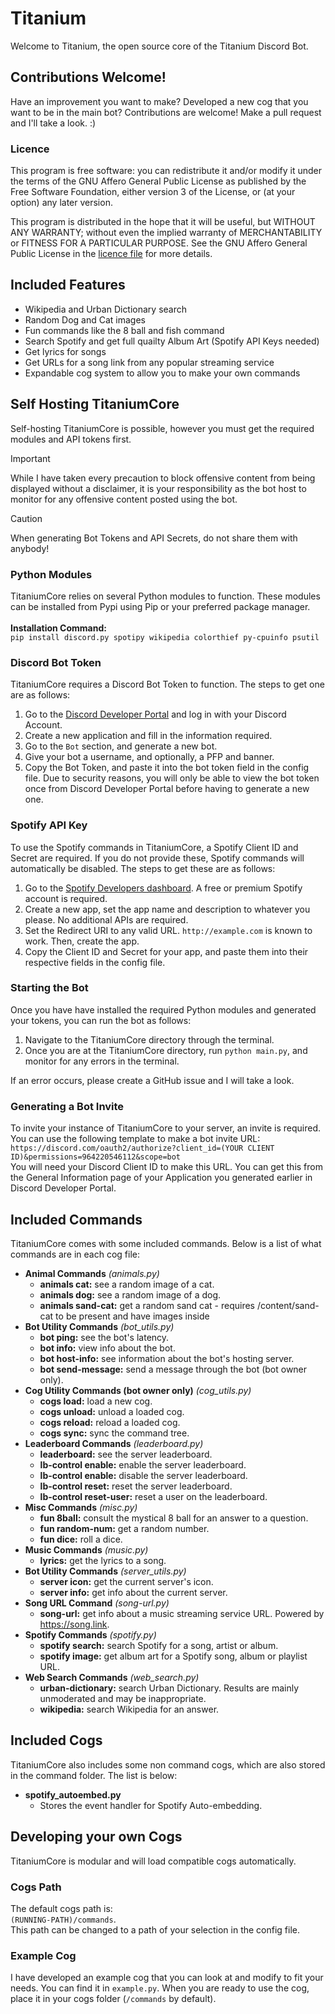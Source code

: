 # Titanium
Welcome to Titanium, the open source core of the Titanium Discord Bot.

## Contributions Welcome!
Have an improvement you want to make? Developed a new cog that you want to be in the main bot? Contributions are welcome! Make a pull request and I'll take a look. :)

### Licence
This program is free software: you can redistribute it and/or modify it under the terms of the GNU Affero General Public License as published by the Free Software Foundation, either version 3 of the License, or (at your option) any later version.

This program is distributed in the hope that it will be useful, but WITHOUT ANY WARRANTY; without even the implied warranty of MERCHANTABILITY or FITNESS FOR A PARTICULAR PURPOSE.  See the GNU Affero General Public License in the [licence file](/LICENSE) for more details.

## Included Features
- Wikipedia and Urban Dictionary search
- Random Dog and Cat images
- Fun commands like the 8 ball and fish command
- Search Spotify and get full quailty Album Art (Spotify API Keys needed)
- Get lyrics for songs
- Get URLs for a song link from any popular streaming service
- Expandable cog system to allow you to make your own commands

## Self Hosting TitaniumCore
Self-hosting TitaniumCore is possible, however you must get the required modules and API tokens first.

> [!IMPORTANT]
> While I have taken every precaution to block offensive content from being displayed without a disclaimer, it is your responsibility as the bot host to monitor for any offensive content posted using the bot.

> [!CAUTION]
> When generating Bot Tokens and API Secrets, do not share them with anybody!

### Python Modules
TitaniumCore relies on several Python modules to function. These modules can be installed from Pypi using Pip or your preferred package manager.\
\
**Installation Command:**\
`pip install discord.py spotipy wikipedia colorthief py-cpuinfo psutil`

### Discord Bot Token
TitaniumCore requires a Discord Bot Token to function. The steps to get one are as follows:
1. Go to the [Discord Developer Portal](https://discord.com/developers/applications) and log in with your Discord Account.
2. Create a new application and fill in the information required.
3. Go to the `Bot` section, and generate a new bot.
4. Give your bot a username, and optionally, a PFP and banner.
5. Copy the Bot Token, and paste it into the bot token field in the config file. Due to security reasons, you will only be able to view the bot token once from Discord Developer Portal before having to generate a new one.

### Spotify API Key
To use the Spotify commands in TitaniumCore, a Spotify Client ID and Secret are required. If you do not provide these, Spotify commands will automatically be disabled. The steps to get these are as follows:
1. Go to the [Spotify Developers dashboard](https://developer.spotify.com/dashboard). A free or premium Spotify account is required.
2. Create a new app, set the app name and description to whatever you please.  No additional APIs are required.
3. Set the Redirect URI to any valid URL. `http://example.com` is known to work. Then, create the app.
4. Copy the Client ID and Secret for your app, and paste them into their respective fields in the config file.

### Starting the Bot
Once you have have installed the required Python modules and generated your tokens, you can run the bot as follows:
1. Navigate to the TitaniumCore directory through the terminal.
2. Once you are at the TitaniumCore directory, run `python main.py`, and monitor for any errors in the terminal.

If an error occurs, please create a GitHub issue and I will take a look.

### Generating a Bot Invite
To invite your instance of TitaniumCore to your server, an invite is required. You can use the following template to make a bot invite URL:\
`https://discord.com/oauth2/authorize?client_id=(YOUR CLIENT ID)&permissions=964220546112&scope=bot`\
You will need your Discord Client ID to make this URL. You can get this from the General Information page of your Application you generated earlier in Discord Developer Portal.

## Included Commands
TitaniumCore comes with some included commands. Below is a list of what commands are in each cog file:
- **Animal Commands** *(animals.py)*
  - **animals cat:** see a random image of a cat.
  - **animals dog:** see a random image of a dog.
  - **animals sand-cat:** get a random sand cat - requires /content/sand-cat to be present and have images inside
- **Bot Utility Commands** *(bot_utils.py)*
  - **bot ping:** see the bot's latency.
  - **bot info:** view info about the bot.
  - **bot host-info:** see information about the bot's hosting server.
  - **bot send-message:** send a message through the bot (bot owner only).
- **Cog Utility Commands (bot owner only)** *(cog_utils.py)*
  - **cogs load:** load a new cog.
  - **cogs unload:** unload a loaded cog.
  - **cogs reload:** reload a loaded cog.
  - **cogs sync:** sync the command tree.
- **Leaderboard Commands** *(leaderboard.py)*
  - **leaderboard:** see the server leaderboard.
  - **lb-control enable:** enable the server leaderboard.
  - **lb-control enable:** disable the server leaderboard.
  - **lb-control reset:** reset the server leaderboard.
  - **lb-control reset-user:** reset a user on the leaderboard.
- **Misc Commands** *(misc.py)*
  - **fun 8ball:** consult the mystical 8 ball for an answer to a question.
  - **fun random-num:** get a random number.
  - **fun dice:** roll a dice.
- **Music Commands** *(music.py)*
  - **lyrics:** get the lyrics to a song.
- **Bot Utility Commands** *(server_utils.py)*
  - **server icon:** get the current server's icon.
  - **server info:** get info about the current server.
- **Song URL Command** *(song-url.py)*
  - **song-url:** get info about a music streaming service URL. Powered by https://song.link.
- **Spotify Commands** *(spotify.py)*
  - **spotify search:** search Spotify for a song, artist or album.
  - **spotify image:** get album art for a Spotify song, album or playlist URL.
- **Web Search Commands** *(web_search.py)*
  - **urban-dictionary:** search Urban Dictionary. Results are mainly unmoderated and may be inappropriate.
  - **wikipedia:** search Wikipedia for an answer.

## Included Cogs
TitaniumCore also includes some non command cogs, which are also stored in the command folder. The list is below:
- **spotify_autoembed.py**
  - Stores the event handler for Spotify Auto-embedding.

## Developing your own Cogs
TitaniumCore is modular and will load compatible cogs automatically.

### Cogs Path
The default cogs path is:\
`(RUNNING-PATH)/commands`.\
This path can be changed to a path of your selection in the config file.

### Example Cog
I have developed an example cog that you can look at and modify to fit your needs. You can find it in `example.py`. When you are ready to use the cog, place it in your cogs folder (`/commands` by default).
